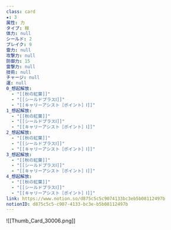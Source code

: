 ```yaml
---
class: card
★: 3
属性: 力
タイプ: 稼
体力: null
シールド: 2
ブレイク: 9
霊力: null
攻撃力: null
防御力: 15
霊撃力: null
技術: null
チャージ: null
運: null
0_想起解放:
  - "[[秋の紅葉]]"
  - "[[シールドプラスⅠ]]"
  - "[[キャリーアシスト［ポイント］Ⅰ]]"
1_想起解放:
  - "[[秋の紅葉]]"
  - "[[シールドプラスⅠ]]"
  - "[[キャリーアシスト［ポイント］Ⅰ]]"
2_想起解放:
  - "[[秋の紅葉]]"
  - "[[シールドプラスⅠ]]"
  - "[[キャリーアシスト［ポイント］Ⅰ]]"
3_想起解放:
  - "[[秋の紅葉]]"
  - "[[シールドプラスⅠ]]"
  - "[[キャリーアシスト［ポイント］Ⅰ]]"
4_想起解放:
  - "[[秋の紅葉]]"
  - "[[シールドプラスⅠ]]"
  - "[[キャリーアシスト［ポイント］Ⅰ]]"
link: https://www.notion.so/d875c5c5c9074133bc3eb5b08112497b
notionID: d875c5c5-c907-4133-bc3e-b5b08112497b
---
```

![[Thumb_Card_30006.png]]



